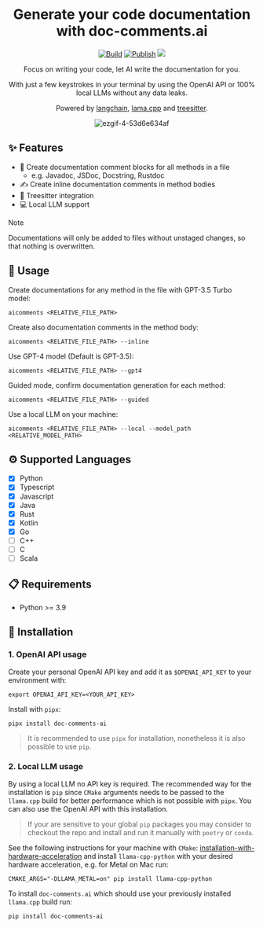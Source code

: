 <div align="center">

# Generate your code documentation with doc-comments.ai

[![Build](https://github.com/fynnfluegge/doc-comments.ai/actions/workflows/build.yaml/badge.svg)](https://github.com/fynnfluegge/doc-comments.ai/actions/workflows/build.yaml)
[![Publish](https://github.com/fynnfluegge/doc-comments.ai/actions/workflows/publish.yaml/badge.svg)](https://github.com/fynnfluegge/doc-comments.ai/actions/workflows/publish.yaml)
<img src="https://img.shields.io/badge/License-MIT-green.svg"/>
</a>
</div>

<div align="center">

Focus on writing your code, let AI write the documentation for you. 

With just a few keystrokes in your terminal by using the OpenAI API or 100% local LLMs without any data leaks.

Powered by [langchain](https://github.com/langchain-ai/langchain), [lama.cpp](https://github.com/ggerganov/llama.cpp) and [treesitter](https://github.com/tree-sitter/tree-sitter).

![ezgif-4-53d6e634af](https://github.com/fynnfluegge/doc-comments.ai/assets/16321871/8f2756cb-36f9-43c6-94b1-658b89b49786)

</div>


## ✨ Features
- 📝 Create documentation comment blocks for all methods in a file
  - e.g. Javadoc, JSDoc, Docstring, Rustdoc
- ✍️ Create inline documentation comments in method bodies
- 🌳 Treesitter integration
- 💻 Local LLM support

> [!NOTE]
> Documentations will only be added to files without unstaged changes, so that nothing is overwritten.

## 🚀 Usage
Create documentations for any method in the file with GPT-3.5 Turbo model:
```
aicomments <RELATIVE_FILE_PATH>
```
Create also documentation comments in the method body:
```
aicomments <RELATIVE_FILE_PATH> --inline
```
Use GPT-4 model (Default is GPT-3.5):
```
aicomments <RELATIVE_FILE_PATH> --gpt4
```
Guided mode, confirm documentation generation for each method:
```
aicomments <RELATIVE_FILE_PATH> --guided
```
Use a local LLM on your machine:
```
aicomments <RELATIVE_FILE_PATH> --local --model_path <RELATIVE_MODEL_PATH>
``` 

## ⚙️ Supported Languages
- [x] Python
- [x] Typescript
- [x] Javascript
- [x] Java
- [x] Rust
- [x] Kotlin
- [x] Go
- [ ] C++
- [ ] C
- [ ] Scala

## 📋 Requirements

- Python >= 3.9

## 🔧 Installation
### 1. OpenAI API usage
Create your personal OpenAI API key and add it as `$OPENAI_API_KEY` to your environment with:

```
export OPENAI_API_KEY=<YOUR_API_KEY>
```

Install with `pipx`:

```
pipx install doc-comments-ai
```

> It is recommended to use `pipx` for installation, nonetheless it is also possible to use `pip`.

### 2. Local LLM usage
By using a local LLM no API key is required. The recommended way for the installation is `pip` since `CMake` arguments needs to be passed to the `llama.cpp` build for better performance which is not possible with `pipx`.
You can also use the OpenAI API with this installation.
> If your are sensitive to your global `pip` packages you may consider to checkout the repo and install and run it manually with `poetry` or `conda`.

See the following instructions for your machine with `CMake`: [installation-with-hardware-acceleration](https://github.com/abetlen/llama-cpp-python#installation-with-hardware-acceleration)
and install `llama-cpp-python` with your desired hardware acceleration, e.g. for Metal on Mac run:
```
CMAKE_ARGS="-DLLAMA_METAL=on" pip install llama-cpp-python
```

To install `doc-comments.ai` which should use your previously installed `llama.cpp` build run:
```
pip install doc-comments-ai
```


